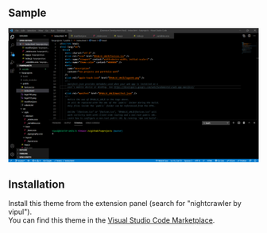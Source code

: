 ## Sample
![Custom dark theme](https://github.com/Vipuldeep/nightcrawler/blob/main/preview.png)

## Installation   
Install this theme from the extension panel (search for "nightcrawler by vipul").     
You can find this theme in the [Visual Studio Code Marketplace](https://marketplace.visualstudio.com/items?itemName=VipuldeepSGulati.nightcrawler).
